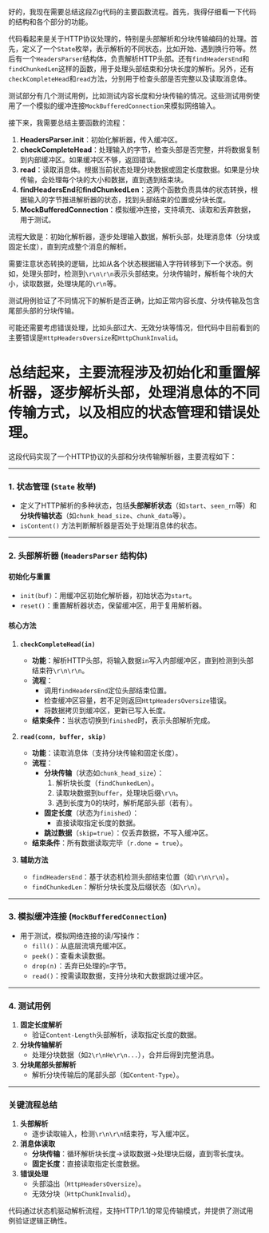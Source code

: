 好的，我现在需要总结这段Zig代码的主要函数流程。首先，我得仔细看一下代码的结构和各个部分的功能。

代码看起来是关于HTTP协议处理的，特别是头部解析和分块传输编码的处理。首先，定义了一个`State`枚举，表示解析的不同状态，比如开始、遇到换行符等。然后有一个`HeadersParser`结构体，负责解析HTTP头部。还有`findHeadersEnd`和`findChunkedLen`这样的函数，用于处理头部结束和分块长度的解析。另外，还有`checkCompleteHead`和`read`方法，分别用于检查头部是否完整以及读取消息体。

测试部分有几个测试用例，比如测试内容长度和分块传输的情况。这些测试用例使用了一个模拟的缓冲连接`MockBufferedConnection`来模拟网络输入。

接下来，我需要总结主要函数的流程：

1. **HeadersParser.init**：初始化解析器，传入缓冲区。
2. **checkCompleteHead**：处理输入的字节，检查头部是否完整，并将数据复制到内部缓冲区。如果缓冲区不够，返回错误。
3. **read**：读取消息体。根据当前状态处理分块数据或固定长度数据。如果是分块传输，会处理每个块的大小和数据，直到遇到结束块。
4. **findHeadersEnd**和**findChunkedLen**：这两个函数负责具体的状态转换，根据输入的字节推进解析器的状态，找到头部结束的位置或分块长度。
5. **MockBufferedConnection**：模拟缓冲连接，支持填充、读取和丢弃数据，用于测试。

流程大致是：初始化解析器，逐步处理输入数据，解析头部，处理消息体（分块或固定长度），直到完成整个消息的解析。

需要注意状态转换的逻辑，比如从各个状态根据输入字符转移到下一个状态。例如，处理头部时，检测到`\r\n\r\n`表示头部结束。分块传输时，解析每个块的大小，读取数据，处理块尾的`\r\n`等。

测试用例验证了不同情况下的解析是否正确，比如正常内容长度、分块传输及包含尾部头部的分块传输。

可能还需要考虑错误处理，比如头部过大、无效分块等情况，但代码中目前看到的主要错误是`HttpHeadersOversize`和`HttpChunkInvalid`。

总结起来，主要流程涉及初始化和重置解析器，逐步解析头部，处理消息体的不同传输方式，以及相应的状态管理和错误处理。
================================================
这段代码实现了一个HTTP协议的头部和分块传输解析器，主要流程如下：

---

### **1. 状态管理 (`State` 枚举)**
- 定义了HTTP解析的多种状态，包括**头部解析状态**（如`start`、`seen_rn`等）和**分块传输状态**（如`chunk_head_size`、`chunk_data`等）。
- `isContent()` 方法判断解析器是否处于处理消息体的状态。

---

### **2. 头部解析器 (`HeadersParser` 结构体)**
#### **初始化与重置**
- `init(buf)`：用缓冲区初始化解析器，初始状态为`start`。
- `reset()`：重置解析器状态，保留缓冲区，用于复用解析器。

#### **核心方法**
1. **`checkCompleteHead(in)`**  
   - **功能**：解析HTTP头部，将输入数据`in`写入内部缓冲区，直到检测到头部结束符`\r\n\r\n`。
   - **流程**：
     - 调用`findHeadersEnd`定位头部结束位置。
     - 检查缓冲区容量，若不足则返回`HttpHeadersOversize`错误。
     - 将数据拷贝到缓冲区，更新已写入长度。
   - **结束条件**：当状态切换到`finished`时，表示头部解析完成。

2. **`read(conn, buffer, skip)`**  
   - **功能**：读取消息体（支持分块传输和固定长度）。
   - **流程**：
     - **分块传输**（状态如`chunk_head_size`）：
       1. 解析块长度（`findChunkedLen`）。
       2. 读取块数据到`buffer`，处理块后缀`\r\n`。
       3. 遇到长度为0的块时，解析尾部头部（若有）。
     - **固定长度**（状态为`finished`）：
       - 直接读取指定长度的数据。
     - **跳过数据**（`skip=true`）：仅丢弃数据，不写入缓冲区。
   - **结束条件**：所有数据读取完毕（`r.done = true`）。

3. **辅助方法**  
   - `findHeadersEnd`：基于状态机检测头部结束位置（如`\r\n\r\n`）。
   - `findChunkedLen`：解析分块长度及后缀状态（如`\r\n`）。

---

### **3. 模拟缓冲连接 (`MockBufferedConnection`)**  
- 用于测试，模拟网络连接的读/写操作：
  - `fill()`：从底层流填充缓冲区。
  - `peek()`：查看未读数据。
  - `drop(n)`：丢弃已处理的`n`字节。
  - `read()`：按需读取数据，支持分块和大数据跳过缓冲区。

---

### **4. 测试用例**
1. **固定长度解析**  
   - 验证`Content-Length`头部解析，读取指定长度的数据。
2. **分块传输解析**  
   - 处理分块数据（如`2\r\nHe\r\n...`），合并后得到完整消息。
3. **分块尾部头部解析**  
   - 解析分块传输后的尾部头部（如`Content-Type`）。

---

### **关键流程总结**
1. **头部解析**  
   - 逐步读取输入，检测`\r\n\r\n`结束符，写入缓冲区。
2. **消息体读取**  
   - **分块传输**：循环解析块长度→读取数据→处理块后缀，直到零长度块。
   - **固定长度**：直接读取指定长度数据。
3. **错误处理**  
   - 头部溢出（`HttpHeadersOversize`）。
   - 无效分块（`HttpChunkInvalid`）。

代码通过状态机驱动解析流程，支持HTTP/1.1的常见传输模式，并提供了测试用例验证逻辑正确性。